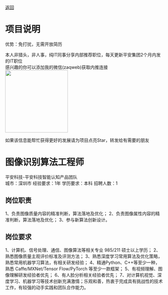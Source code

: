 [返回](../../)

# 项目说明

优势：免打扰，无需开放简历

本人非猎头，非人事，纯IT同事分享内部推荐职位，每天更新平安集团2个月内发的IT职位  
感兴趣的你可以添加我的微信(zaqweb)获取内推连接  
<img src="https://github.com/zaqweb/PA-IT-JOBS/blob/master/WechatICode.jpeg"  height="200" width="200">

如果该信息能帮忙获得更好的发展请为项目点亮Star，转发给有需要的朋友

# 图像识别算法工程师
平安科技-平安科技智能认知产品团队  
城市：深圳市 经验要求：1年 学历要求：本科  招聘人数：1

## 岗位职责
1、负责图像质量内容的精准判断，算法落地及优化；
2、负责图像属性内容的精准判断，算法落地及优化；
3、参与新算法创新设计。

## 岗位要求
1、计算机、信号处理、通信、图像算法等相关专业 985/211 硕士以上学历；
2、熟悉图像质量主观评价标准及评测方法；
3、熟悉深度学习常用算法及优化策略，熟悉常用机器学习算法，有相关研发经验；
4、精通Python、C++等至少一种，熟悉 Caffe/MXNet/Tensor Flow/PyTorch 等至少一款框架；
5、有视频理解、图像理解研发经验者优先；
6、有人脸分析相关经验者优先；
7、对计算机视觉、深度学习、机器学习等技术创新充满激情；乐观和善，热衷于完成具有挑战性的技术工作，有较强的动手实践和团队合作能力。




